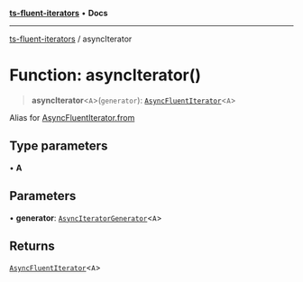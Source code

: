 [**ts-fluent-iterators**](../README.md) • **Docs**

---

[ts-fluent-iterators](../README.md) / asyncIterator

# Function: asyncIterator()

> **asyncIterator**\<`A`\>(`generator`): [`AsyncFluentIterator`](../classes/AsyncFluentIterator.md)\<`A`\>

Alias for [AsyncFluentIterator.from](../classes/AsyncFluentIterator.md#from)

## Type parameters

• **A**

## Parameters

• **generator**: [`AsyncIteratorGenerator`](../type-aliases/AsyncIteratorGenerator.md)\<`A`\>

## Returns

[`AsyncFluentIterator`](../classes/AsyncFluentIterator.md)\<`A`\>
